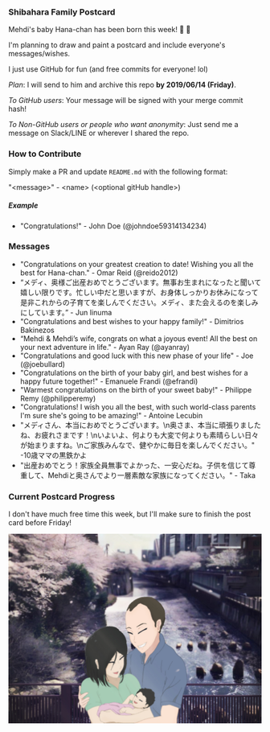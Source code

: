 ### Shibahara Family Postcard

Mehdi's baby Hana-chan has been born this week! 🎊 🎉

I'm planning to draw and paint a postcard and include everyone's messages/wishes.

I just use GitHub for fun (and free commits for everyone! lol)

_Plan_: I will send to him and archive this repo **by 2019/06/14 (Friday)**.

_To GitHub users_: Your message will be signed with your merge commit hash!

_To Non-GitHub users or people who want anonymity_: Just send me a message on Slack/LINE or wherever I shared the repo.

### How to Contribute

Simply make a PR and update `README.md` with the following format:

"\<message\>" - \<name\> (\<optional gitHub handle\>)

##### Example

- "Congratulations!" - John Doe (@johndoe59314134234)


### Messages

- "Congratulations on your greatest creation to date! Wishing you all the best for Hana-chan." - Omar Reid (@reido2012)
- “メディ、奥様ご出産おめでとうございます。無事お生まれになったと聞いて嬉しい限りです。忙しい中だと思いますが、お身体しっかりお休みになって是非これからの子育てを楽しんでください。メディ、また会えるのを楽しみにしています。” - Jun Iinuma
- "Congratulations and best wishes to your happy family!" - Dimitrios Bakinezos
- “Mehdi & Mehdi’s wife, congrats on what a joyous event! All the best on your next adventure in life." - Ayan Ray (@ayanray)
- "Congratulations and good luck with this new phase of your life" - Joe (@joebullard)
- "Congratulations on the birth of your baby girl, and best wishes for a happy future together!" - Emanuele Frandi (@efrandi)
- "Warmest congratulations on the birth of your sweet baby!" - Philippe Remy (@philipperemy)
- "Congratulations! I wish you all the best, with such world-class parents I'm sure she's going to be amazing!" - Antoine Lecubin
- "メディさん、本当におめでとうございます。\n奥さま、本当に頑張りましたね、お疲れさまです！\nいよいよ、何よりも大変で何よりも素晴らしい日々が始まりますね。\nご家族みんなで、健やかに毎日を楽しんでください。" -10歳ママの黒鉄かよ
- "出産おめでとう！家族全員無事でよかった、一安心だね。子供を信じて尊重して、Mehdiと奥さんでより一層素敵な家族になってください。" - Taka

### Current Postcard Progress

I don't have much free time this week, but I'll make sure to finish the post card before Friday!

![Postcard](postcard/03_postcard_staging.jpg)
